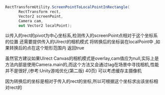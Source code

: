 ```c#
RectTransformUtility.ScreenPointToLocalPointInRectangle(
      RectTransform rect,
      Vector2 screenPoint,
      Camera cam,
      out Vector2 localPoint);
```

以传入的rect的pivot为中心坐标系,检测传入的screenPoint点相对于这个坐标系的位置 还需要提供传入的UIrect的相机模式 将转换后的坐标装在localPoint中 ,如果转换后的点在这个矩形范围内 返回true

虽然官方建议如果UIrect Canvas的相机模式是overlay,cam值应为null,实际上是方法内部是使用Camera.main的,而这个方法又会通过tag在场景中寻找相机,性能并不是很好,(参考:Unity游戏优化(第二版) 40页) 可以考虑缓存主摄像机

因为转换后的坐标是相对于传入的rect的坐标,所以可根据这个坐标求出该坐标相对rect的

